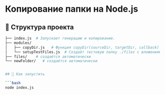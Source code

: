 # Копирование папки на Node.js

## 📁 Структура проекта

```bash
├── index.js  # Запускает генерацию и копирование.
├── modules/
│   ├── copyDir.js   # Функция copyDir(sourceDir, targetDir, callback)
│   └── setupTestFiles.js  # Создаёт тестовую папку ./files с вложениями и большими файлами
├── files/    # создаётся автоматически
└── newFolder/   # создаётся автоматически


## 🚀 Как запустить

```bash
node index.js
